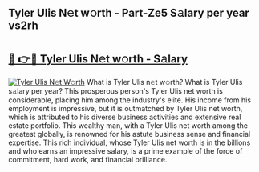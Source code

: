 ## Tyler Ulis N𝚎t w𝚘rth - Part-Ze5 S𝚊lary per year vs2rh

# <h2><a href="http://gc0s8it.nevu.top/?p=Tyler+Ulis">🔗 👉🔴 Tyler Ulis N𝚎t w𝚘rth - S𝚊lary</a></h2>

[![Tyler Ulis N𝚎t W𝚘rth](https://i.imgur.com/Oavwk0R.jpeg)](http://gc0s8it.nevu.top/?p=Tyler+Ulis)
What is Tyler Ulis n𝚎t w𝚘rth? What is Tyler Ulis s𝚊lary per year?
This prosperous person's Tyler Ulis net worth is considerable, placing him among the industry's elite. His income from his employment is impressive, but it is outmatched by Tyler Ulis net worth, which is attributed to his diverse business activities and extensive real estate portfolio. This wealthy man, with a Tyler Ulis net worth among the greatest globally, is renowned for his astute business sense and financial expertise. This rich individual, whose Tyler Ulis net worth is in the billions and who earns an impressive salary, is a prime example of the force of commitment, hard work, and financial brilliance.
